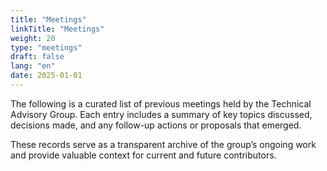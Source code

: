 ```yaml
---
title: "Meetings"
linkTitle: "Meetings"
weight: 20
type: "meetings"
draft: false
lang: "en"
date: 2025-01-01
---
```


The following is a curated list of previous meetings held by the Technical Advisory Group. Each entry includes a summary of key topics discussed, decisions made, and any follow-up actions or proposals that emerged.

These records serve as a transparent archive of the group’s ongoing work and provide valuable context for current and future contributors.
